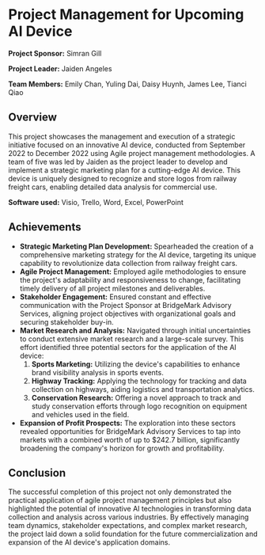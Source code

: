 # Project Management for Upcoming AI Device
**Project Sponsor:**
Simran Gill

**Project Leader:**
Jaiden Angeles

**Team Members:**
Emily Chan, Yuling Dai, Daisy Huynh, James Lee, Tianci Qiao

## Overview
This project showcases the management and execution of a strategic initiative focused on an innovative AI device, conducted from September 2022 to December 2022 using Agile project management methodologies. A team of five was led by Jaiden as the project leader to develop and implement a strategic marketing plan for a cutting-edge AI device. This device is uniquely designed to recognize and store logos from railway freight cars, enabling detailed data analysis for commercial use.

**Software used:** Visio, Trello, Word, Excel, PowerPoint

## Achievements
- **Strategic Marketing Plan Development:** Spearheaded the creation of a comprehensive marketing strategy for the AI device, targeting its unique capability to revolutionize data collection from railway freight cars.
- **Agile Project Management:** Employed agile methodologies to ensure the project's adaptability and responsiveness to change, facilitating timely delivery of all project milestones and deliverables.
- **Stakeholder Engagement:** Ensured constant and effective communication with the Project Sponsor at BridgeMark Advisory Services, aligning project objectives with organizational goals and securing stakeholder buy-in.
- **Market Research and Analysis:** Navigated through initial uncertainties to conduct extensive market research and a large-scale survey. This effort identified three potential sectors for the application of the AI device:
  1. **Sports Marketing:** Utilizing the device's capabilities to enhance brand visibility analysis in sports events.
  2. **Highway Tracking:** Applying the technology for tracking and data collection on highways, aiding logistics and transportation analytics.
  3. **Conservation Research:** Offering a novel approach to track and study conservation efforts through logo recognition on equipment and vehicles used in the field.
- **Expansion of Profit Prospects:** The exploration into these sectors revealed opportunities for BridgeMark Advisory Services to tap into markets with a combined worth of up to $242.7 billion, significantly broadening the company's horizon for growth and profitability.

## Conclusion
The successful completion of this project not only demonstrated the practical application of agile project management principles but also highlighted the potential of innovative AI technologies in transforming data collection and analysis across various industries. By effectively managing team dynamics, stakeholder expectations, and complex market research, the project laid down a solid foundation for the future commercialization and expansion of the AI device's application domains.
